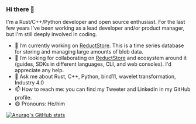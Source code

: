 ### Hi there 👋

I'm a Rust/C++/Python developer and open source enthusiast. For the last few years I've been working as a lead developer and/or product manager, but I'm still deeply involved in coding.

- 🔭 I’m currently working on [ReductStore](https://reduct.store). This is a time series database for storing and managing large amounts of blob data.
- 👯 I’m looking for collaborating on [ReductStore](https://github.com/reductstore/reductstore) and ecosystem around it (guides, SDKs in different languages, CLI, and web consoles). I'd appreciate any help.
- 💬 Ask me about Rust, C++, Python, bind11, wavelet transformation, Industry 4.0 
- 📫 How to reach me: you can find my Tweeter and LinkedIn in my GitHub profile.
- 😄 Pronouns: He/him

[![Anurag's GitHub stats](https://github-readme-stats.vercel.app/api?username=atimin&langs_count=5)](https://github.com/anuraghazra/github-readme-stats)
